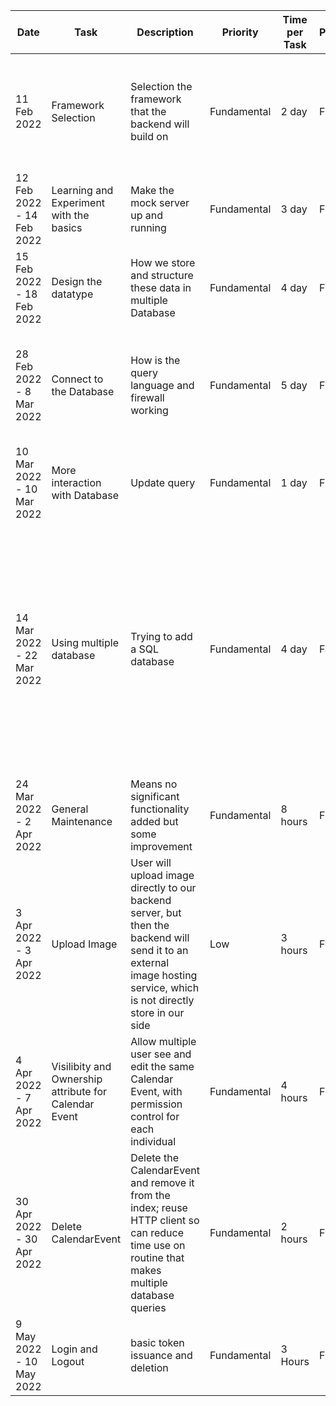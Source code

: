 | Date                      | Task                                                  | Description                                                                                                                                                            | Priority    | Time per Task | Progress | Comment                                                                                                                                                                                    |
|---------------------------|-------------------------------------------------------|------------------------------------------------------------------------------------------------------------------------------------------------------------------------|-------------|---------------|----------|--------------------------------------------------------------------------------------------------------------------------------------------------------------------------------------------|
| 11 Feb 2022               | Framework Selection                                   | Selection the framework that the backend will build on                                                                                                                 | Fundamental | 2 day         | Finished | Initially chose Flask, but seems Fast API is more "modern" therefore better performance                                                                                                    |
| 12 Feb 2022 - 14 Feb 2022 | Learning and Experiment with the basics               | Make the mock server up and running                                                                                                                                    | Fundamental | 3 day         | Finished | Acquired a domain and learned how to use Nginx to setup a firewall                                                                                                                         |
| 15 Feb 2022 - 18 Feb 2022 | Design the datatype                                   | How we store and structure these data in multiple Database                                                                                                             | Fundamental | 4 day         | Finished | Also run a simple stress-test on e the server                                                                                                                                              |
| 28 Feb 2022 - 8 Mar 2022  | Connect to the Database                               | How is the query language and firewall working                                                                                                                         | Fundamental | 5 day         | Finished | The DB chosen also based on open-ended which prevent vendor lock-in to certain DB                                                                                                          |
| 10 Mar 2022 - 10 Mar 2022 | More interaction with Database                        | Update query                                                                                                                                                           | Fundamental | 1 day         | Finished | Progress Report Day                                                                                                                                                                        |
| 14 Mar 2022 - 22 Mar 2022 | Using multiple database                               | Trying to add a SQL database                                                                                                                                           | Fundamental | 4 day         | Failed   | Somewhat complicated to make SQL query for the data-structure I already made but seamlessly works with Document-Base NotOnlySQL database, plus can potentially immune SQL-Injection attack |
| 24 Mar 2022 - 2 Apr 2022  | General Maintenance                                   | Means no significant functionality added but some improvement                                                                                                          | Fundamental | 8 hours       | Finished | Modify existing data entry in Database is a pain                                                                                                                                           |
| 3 Apr 2022 - 3 Apr 2022   | Upload Image                                          | User will upload image directly to our backend server, but then the backend will send it to an external image hosting service, which is not directly store in our side | Low         | 3 hours       | Finished | The free tier should be enough                                                                                                                                                             |
| 4 Apr 2022 - 7 Apr 2022   | Visilibity and Ownership attribute for Calendar Event | Allow multiple user see and edit the same Calendar Event, with permission control for each individual                                                                  | Fundamental | 4 hours       | Finished | Why I didn't thinking this at the beginning                                                                                                                                                |
| 30 Apr 2022 - 30 Apr 2022 | Delete CalendarEvent                                  | Delete the CalendarEvent and remove it from the index; reuse HTTP client so can reduce time use on routine that makes multiple database queries                        | Fundamental | 2 hours       | Finished | Time improvement vary, still largely depend on the service provide                                                                                                                         |
| 9 May 2022 - 10 May 2022  | Login and Logout                                      | basic token issuance and deletion                                                                                                                                      | Fundamental | 3 Hours       | Finished | Using person_id as account name                                                                                                                                                            |